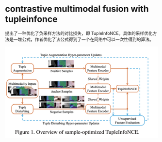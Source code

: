 # contrastive multimodal fusion with tupleinfonce

提出了一种优化了负采样方法的对比损失，即 TupleInfoNCE。具体的采样优化方法是一堆公式，作者优化了该公式得到了一个在网络中可以一次性得到的算法。

![](images/2023-01-13-22-42-35.png)


